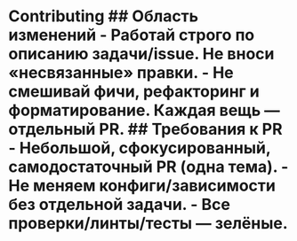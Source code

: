 # Contributing ## Область изменений - Работай строго по описанию задачи/issue. Не вноси «несвязанные» правки. - Не смешивай фичи, рефакторинг и форматирование. Каждая вещь — отдельный PR. ## Требования к PR - Небольшой, сфокусированный, самодостаточный PR (одна тема). - Не меняем конфиги/зависимости без отдельной задачи. - Все проверки/линты/тесты — зелёные.
